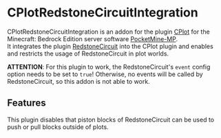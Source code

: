 # CPlotRedstoneCircuitIntegration

CPlotRedstoneCircuitIntegration is an addon for the plugin [CPlot](https://github.com/ColinHDev/CPlot) for the Minecraft: Bedrock Edition server software [PocketMine-MP](https://github.com/pmmp/PocketMine-MP). <br>
It integrates the plugin [RedstoneCircuit](https://github.com/tedo0627/RedstoneCircuit) into the CPlot plugin and enables and restricts the usage of RedstoneCircuit in plot worlds.

**ATTENTION**: For this plugin to work, the RedstoneCircuit's `event` config option needs to be set to `true`! Otherwise, no events will be called by RedstoneCircuit, so this addon is not able to work.

## Features
This plugin disables that piston blocks of RedstoneCircuit can be used to push or pull blocks outside of plots.